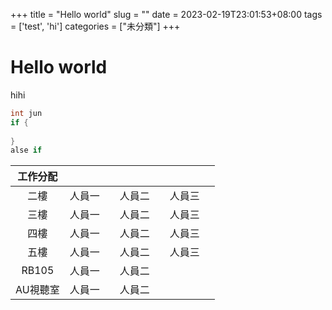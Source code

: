 +++
title = "Hello world"
slug = ""
date = 2023-02-19T23:01:53+08:00
tags = ['test', 'hi']
categories = ["未分類"]
+++

# Hello world
hihi

```java
int jun
if {
    
}
alse if
```

| 工作分配 |        |        |       |
|:-------:|:-------|:-------|:------|
| 二樓     | 人員一　| 人員二　| 人員三　|
| 三樓     | 人員一　| 人員二　| 人員三　|
| 四樓     | 人員一　| 人員二　| 人員三　|
| 五樓     | 人員一　| 人員二　| 人員三　|
| RB105   | 人員一　| 人員二　| 　　　　|
| AU視聽室 | 人員一　| 人員二　| 　　　　|